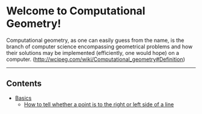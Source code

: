 

Welcome to Computational Geometry!
================================

Computational geometry, as one can easily guess from the name, is the branch of computer science encompassing geometrical problems and how their solutions may be implemented (efficiently, one would hope) on a computer. (http://wcipeg.com/wiki/Computational_geometry#Definition)

----------

Contents
---------------

 - [Basics](https://github.com/RaulitoGC/Computational-Geometry/tree/master/Basics)
	 -  [How to tell whether a point is to the right or left side of a line](https://github.com/RaulitoGC/Computational-Geometry/blob/master/Basics/point_is_left_or_right.cpp)
		
	

 









































































































































































































































































































































































































































































































































































































































































































































































































































































































































































































































































































